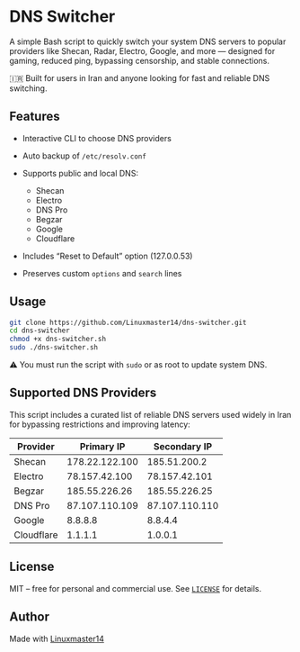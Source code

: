 # DNS Switcher

A simple Bash script to quickly switch your system DNS servers to popular providers like Shecan, Radar, Electro, Google, and more — designed for gaming, reduced ping, bypassing censorship, and stable connections.

🇮🇷 Built for users in Iran and anyone looking for fast and reliable DNS switching.

## Features

* Interactive CLI to choose DNS providers
* Auto backup of `/etc/resolv.conf`
* Supports public and local DNS:

  * Shecan
  * Electro
  * DNS Pro
  * Begzar
  * Google
  * Cloudflare
* Includes “Reset to Default” option (127.0.0.53)
* Preserves custom `options` and `search` lines

## Usage

```bash
git clone https://github.com/Linuxmaster14/dns-switcher.git
cd dns-switcher
chmod +x dns-switcher.sh
sudo ./dns-switcher.sh
```

⚠️ You must run the script with `sudo` or as root to update system DNS.

## Supported DNS Providers

This script includes a curated list of reliable DNS servers used widely in Iran for bypassing restrictions and improving latency:

| Provider        | Primary IP     | Secondary IP   |
| --------------- | -------------- | -------------- |
| Shecan          | 178.22.122.100 | 185.51.200.2   |
| Electro         | 78.157.42.100  | 78.157.42.101  |
| Begzar          | 185.55.226.26  | 185.55.226.25  |
| DNS Pro         | 87.107.110.109 | 87.107.110.110 |
| Google          | 8.8.8.8        | 8.8.4.4        |
| Cloudflare      | 1.1.1.1        | 1.0.0.1        |

## License

MIT – free for personal and commercial use.
See [`LICENSE`](./LICENSE) for details.

## Author

Made with [Linuxmaster14](https://github.com/Linuxmaster14)
